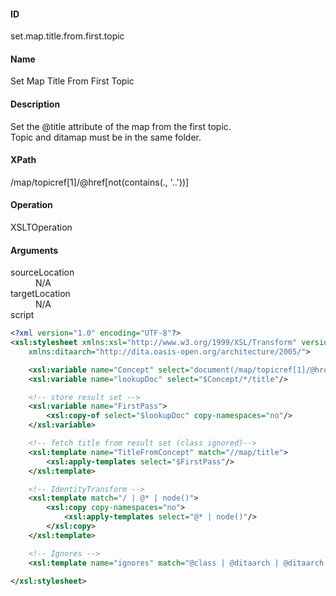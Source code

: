 #### ID
set.map.title.from.first.topic

#### Name
Set Map Title From First Topic

#### Description

Set the @title attribute of the map from the first topic.<br>
Topic and ditamap must be in the same folder.

####  XPath
/map/topicref[1]/@href[not(contains(., '..'))]

#### Operation
XSLTOperation

#### Arguments
<dl>
    <dt>sourceLocation</dt>
    <dd>N/A</dd>
    <dt>targetLocation</dt>
    <dd>N/A</dd>
    <dt>script</dt>
</dl>

```xml
<?xml version="1.0" encoding="UTF-8"?>
<xsl:stylesheet xmlns:xsl="http://www.w3.org/1999/XSL/Transform" version="2.0"
    xmlns:ditaarch="http://dita.oasis-open.org/architecture/2005/">

    <xsl:variable name="Concept" select="document(/map/topicref[1]/@href)"/>
    <xsl:variable name="lookupDoc" select="$Concept/*/title"/>

    <!-- store result set -->
    <xsl:variable name="FirstPass">
        <xsl:copy-of select="$lookupDoc" copy-namespaces="no"/>
    </xsl:variable>

    <!-- fetch title from result set (class ignored)-->
    <xsl:template name="TitleFromConcept" match="//map/title">
        <xsl:apply-templates select="$FirstPass"/>
    </xsl:template>

    <!-- IdentityTransform -->
    <xsl:template match="/ | @* | node()">
        <xsl:copy copy-namespaces="no">
            <xsl:apply-templates select="@* | node()"/>
        </xsl:copy>
    </xsl:template>

    <!-- Ignores -->
    <xsl:template name="ignores" match="@class | @ditaarch | @ditaarch:DITAArchVersion | @domains"/>

</xsl:stylesheet>

```
<dl>